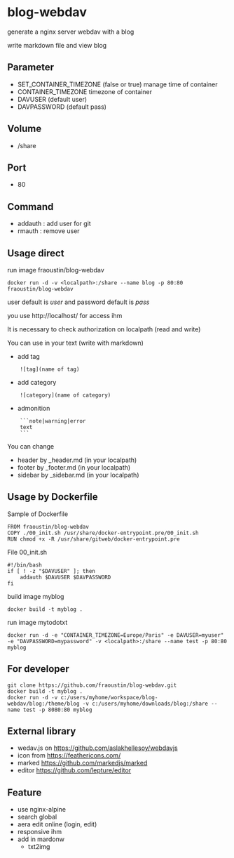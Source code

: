 # blog-webdav

generate a nginx server webdav with a blog

write markdown file and view blog 

## Parameter

- SET_CONTAINER_TIMEZONE (false or true) manage time of container
- CONTAINER_TIMEZONE timezone of container
- DAVUSER (default user)
- DAVPASSWORD (default pass)

## Volume

- /share

## Port

- 80 

## Command

- addauth : add user for git
- rmauth : remove user

## Usage direct

run image fraoustin/blog-webdav

    docker run -d -v <localpath>:/share --name blog -p 80:80 fraoustin/blog-webdav

user default is *user* and password default is *pass*

you use http://localhost/ for access ihm

It is necessary to check authorization on localpath (read and write)

You can use in your text (write with markdown)

- add tag 
```
    ![tag](name of tag)
```
- add category  
```
    ![category](name of category)
```
- admonition
```
    ```note|warning|error
    text
    ```
```


You can change

- header by _header.md (in your localpath)
- footer by _footer.md (in your localpath)
- sidebar by _sidebar.md (in your localpath)


## Usage by Dockerfile

Sample of Dockerfile

    FROM fraoustin/blog-webdav
    COPY ./00_init.sh /usr/share/docker-entrypoint.pre/00_init.sh
    RUN chmod +x -R /usr/share/gitweb/docker-entrypoint.pre

File 00_init.sh

    #!/bin/bash
    if [ ! -z "$DAVUSER" ]; then
        addauth $DAVUSER $DAVPASSWORD
    fi    


build image myblog

    docker build -t myblog .

run image mytodotxt

    docker run -d -e "CONTAINER_TIMEZONE=Europe/Paris" -e DAVUSER=myuser" -e "DAVPASSWORD=mypassword" -v <localpath>:/share --name test -p 80:80 myblog

## For developer

    git clone https://github.com/fraoustin/blog-webdav.git
    docker build -t myblog .
    docker run -d -v c:/users/myhome/workspace/blog-webdav/blog:/theme/blog -v c:/users/myhome/downloads/blog:/share --name test -p 8080:80 myblog

## External library

- wedav.js on https://github.com/aslakhellesoy/webdavjs
- icon from https://feathericons.com/
- marked https://github.com/markedjs/marked
- editor https://github.com/lepture/editor

## Feature

- use nginx-alpine
- search global
- aera edit online (login, edit)
- responsive ihm
- add in mardonw
    - txt2img